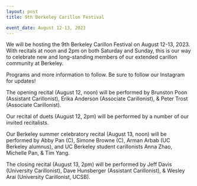 ```yaml
---
layout: post
title: 9th Berkeley Carillon Festival

event_date: August 12-13, 2023
---
```


We will be hosting the 9th Berkeley Carillon Festival on August 12-13, 2023. With recitals at noon and 2pm on both Saturday and Sunday, this is our way to celebrate new and long-standing members of our extended carillon community at Berkeley.

Programs and more information to follow. Be sure to follow our Instagram for updates!

The opening recital (August 12, noon) will be performed by Brunston Poon (Assistant Carillonist), Erika Anderson (Associate Carillonist), & Peter Trost (Associate Carillonist).

Our recital of duets (August 12, 2pm) will be performed by a number of our invited recitalists.

Our Berkeley summer celebratory recital (August 13, noon) will be performed by Abby Pan (C), Simone Browne (C), Arman Arbab (UC Berkeley alumnus), and UC Berkeley student carillonists Anna Zhao, Michelle Pan, & Tim Yang.

The closing recital (August 13, 2pm) will be performed by Jeff Davis (University Carillonist), Dave Hunsberger (Assistant Carillonist), & Wesley Arai (University Carillonist, UCSB).